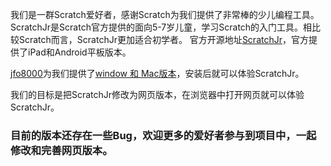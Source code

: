我们是一群Scratch爱好者，感谢Scratch为我们提供了非常棒的少儿编程工具。
ScratchJr是Scratch官方提供的面向5-7岁儿童，学习Scratch的入门工具。相比较Scratch而言，ScratchJr更加适合初学者。
官方开源地址[ScratchJr](https://github.com/LLK/scratchjr)，官方提供了iPad和Android平板版本。

[jfo8000](https://github.com/jfo8000/ScratchJr-Desktop/)为我们提供了[window 和 Mac版本](https://jfo8000.github.io/ScratchJr-Desktop/)，安装后就可以体验ScratchJr。

我们的目标是把ScratchJr修改为网页版本，在浏览器中打开网页就可以体验ScratchJr。
### 目前的版本还存在一些Bug，欢迎更多的爱好者参与到项目中，一起修改和完善网页版本。

